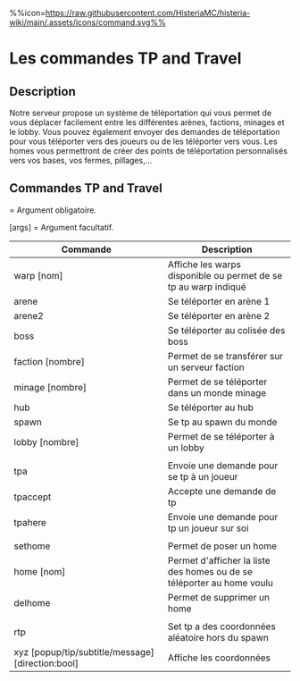 %%icon=https://raw.githubusercontent.com/HisteriaMC/histeria-wiki/main/.assets/icons/command.svg%%
# Les commandes TP and Travel

## Description
Notre serveur propose un système de téléportation qui vous permet de vous déplacer facilement entre les différentes arènes, factions, minages et le lobby. Vous pouvez également envoyer des demandes de téléportation pour vous téléporter vers des joueurs ou de les téléporter vers vous. Les homes vous permettront de créer des points de téléportation personnalisés vers vos bases, vos fermes, pillages,...

## Commandes TP and Travel

<args> = Argument obligatoire.

[args] = Argument facultatif.

| Commande | Description |
| --- | --- |
|warp [nom]|Affiche les warps disponible ou permet de se tp au warp indiqué|
|arene|Se téléporter en arène 1|
|arene2|Se téléporter en arène 2|
|boss|Se téléporter au colisée des boss|
|faction [nombre]|Permet de se transférer sur un serveur faction|
|minage [nombre]|Permet de se téléporter dans un monde minage|
|hub|Se téléporter au hub|
|spawn|Se tp au spawn du monde|
|lobby [nombre]|Permet de se téléporter à un lobby|
|||
|tpa <player>|Envoie une demande pour se tp à un joueur|
|tpaccept|Accepte une demande de tp|
|tpahere <player>|Envoie une demande pour tp un joueur sur soi|
|||
|sethome <nom>|Permet de poser un home|
|home [nom]|Permet d'afficher la liste des homes ou de se téléporter au home voulu|
|delhome <nom>|Permet de supprimer un home|
|||
|rtp|Set tp a des coordonnées aléatoire hors du spawn|
|xyz [popup/tip/subtitle/message] [direction:bool]|Affiche les coordonnées|